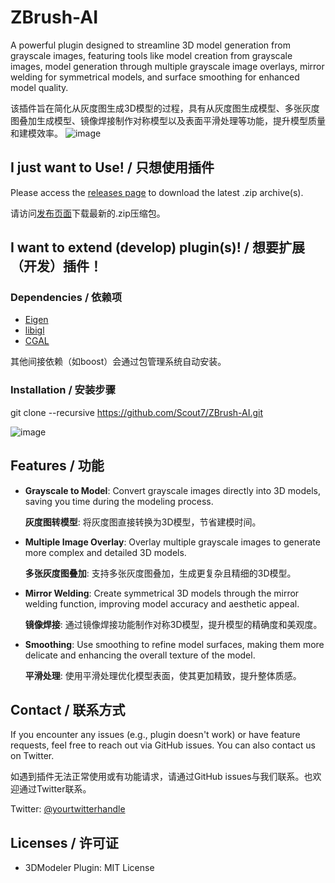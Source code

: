 # ZBrush-AI
A powerful plugin designed to streamline 3D model generation from grayscale images, featuring tools like model creation from grayscale images, model generation through multiple grayscale image overlays, mirror welding for symmetrical models, and surface smoothing for enhanced model quality.

该插件旨在简化从灰度图生成3D模型的过程，具有从灰度图生成模型、多张灰度图叠加生成模型、镜像焊接制作对称模型以及表面平滑处理等功能，提升模型质量和建模效率。
![image](https://github.com/user-attachments/assets/67e63594-62f2-4dfd-9817-b120e57f9ba3)

## I just want to Use! / 只想使用插件

Please access the [releases page](https://github.com/Scout7/ZBrush-AI/releases) to download the latest .zip archive(s).

请访问[发布页面](https://github.com/Scout7/ZBrush-AI/releases)下载最新的.zip压缩包。

## I want to extend (develop) plugin(s)! / 想要扩展（开发）插件！

### Dependencies / 依赖项
- [Eigen](http://eigen.tuxfamily.org/index.php?title=Main_Page)
- [libigl](https://libigl.github.io/)
- [CGAL](https://www.cgal.org/)

其他间接依赖（如boost）会通过包管理系统自动安装。

### Installation / 安装步骤


git clone --recursive https://github.com/Scout7/ZBrush-AI.git

![image](https://github.com/user-attachments/assets/83516824-5543-40f2-802e-3c3cc9b2772e)

## Features / 功能

- **Grayscale to Model**: Convert grayscale images directly into 3D models, saving you time during the modeling process.
  
  **灰度图转模型**: 将灰度图直接转换为3D模型，节省建模时间。
  
- **Multiple Image Overlay**: Overlay multiple grayscale images to generate more complex and detailed 3D models.

  **多张灰度图叠加**: 支持多张灰度图叠加，生成更复杂且精细的3D模型。

- **Mirror Welding**: Create symmetrical 3D models through the mirror welding function, improving model accuracy and aesthetic appeal.

  **镜像焊接**: 通过镜像焊接功能制作对称3D模型，提升模型的精确度和美观度。

- **Smoothing**: Use smoothing to refine model surfaces, making them more delicate and enhancing the overall texture of the model.

  **平滑处理**: 使用平滑处理优化模型表面，使其更加精致，提升整体质感。

## Contact / 联系方式

If you encounter any issues (e.g., plugin doesn't work) or have feature requests, feel free to reach out via GitHub issues. You can also contact us on Twitter.

如遇到插件无法正常使用或有功能请求，请通过GitHub issues与我们联系。也欢迎通过Twitter联系。

Twitter: [@yourtwitterhandle](https://twitter.com/yourtwitterhandle)

## Licenses / 许可证

- 3DModeler Plugin: MIT License
